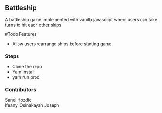## Battleship


A battleship game implemented with vanilla javascript where users can take turns to hit each other ships

#Todo Features
* Allow users rearrange ships before starting game

### Steps

* Clone the repo
* Yarn install
* yarn run prod


### Contributors

Sanel Hozdic <br>
Ifeanyi Osinakayah Joseph
